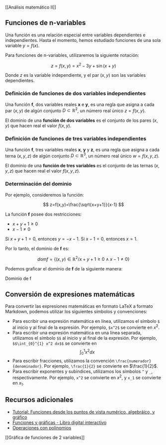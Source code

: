 [[Análisis matemático II]]

## Funciones de n-variables

Una función es una relación especial entre variables dependientes e independientes. Hasta el momento, hemos estudiado funciones de una sola variable $y=f(x)$.

Para funciones de n-variables, utilizaremos la siguiente notación:

$$
z=f(x,y)=x^2-3y+\sin(x+y)
$$

Donde $z$ es la variable independiente, y el par $(x,y)$ son las variables dependientes.

### Definición de funciones de dos variables independientes

Una función **f**, dos variables reales **x** e **y**, es una regla que asigna a cada par $(x,y)$ de algún conjunto $D\subset \mathbb{R}^2$, un número real único $z=f(x,y)$.

El dominio de una **función de dos variables** es el conjunto de los pares $(x,y)$ que hacen real el valor $f(x,y)$.

### Definición de funciones de tres variables independientes

Una función **f**, tres variables reales **x**, **y** y **z**, es una regla que asigna a cada terna $(x,y,z)$ de algún conjunto $D\subset \mathbb{R}^3$, un número real único $w=f(x,y,z)$.

El dominio de una **función de tres variables** es el conjunto de las ternas $(x,y,z)$ que hacen real el valor $f(x,y,z)$.

### Determinación del dominio

Por ejemplo, consideremos la función:

$$
z=f(x,y)=\frac{\sqrt{x+y+1}}{x-1}
$$

La función **f** posee dos restricciones:

- $x+y+1 \geq 0$
- $x-1 \neq 0$

Si $x+y+1=0$, entonces $y=-x-1$. Si $x-1=0$, entonces $x=1$.

Por lo tanto, el dominio de **f** es:

$$
domf=\{(x,y)\in \mathbb{R}^2 / x+y+1 \geq 0 \wedge x-1 \neq 0 \}
$$

Podemos graficar el dominio de **f** de la siguiente manera:

Dominio de f

## Conversión de expresiones matemáticas

Para convertir las expresiones matemáticas en formato LaTeX a formato Markdown, podemos utilizar los siguientes símbolos y convenciones:

- Para escribir una expresión matemática en línea, utilizamos el símbolo `$` al inicio y al final de la expresión. Por ejemplo, `$x^2$` se convierte en $x^2$.
- Para escribir una expresión matemática en una línea separada, utilizamos el símbolo `$$` al inicio y al final de la expresión. Por ejemplo, `$$\int_{0}^{1} x^2 dx$$` se convierte en $$\int_{0}^{1} x^2 dx$$
- Para escribir fracciones, utilizamos la convención `\frac{numerador}{denominador}`. Por ejemplo, `\frac{1}{2}` se convierte en $\frac{1}{2}$.
- Para escribir exponentes y subíndices, utilizamos los símbolos `^` y `_`, respectivamente. Por ejemplo, `x^2` se convierte en $x^2$, y `x_1` se convierte en $x_1$.

## Recursos adicionales

- [Tutorial: Funciones desde los puntos de vista numérico, algebráico, y gráfico](https://www.zweigmedia.com/tutsM/tutFunctions.php?lang=es)
- [Funciones y gráficas - Libro digital interactivo](https://proyectodescartes.org/iCartesiLibri/materiales_didacticos/calculo_I_1/index.html)
- [Operaciones con polinomios](https://hackmd.io/@alaneos777/BJDfsAkVd)


[[Gráfica de funciones de 2 variables]]